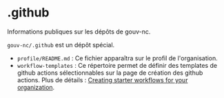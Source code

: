 # .github

Informations publiques sur les dépôts de gouv-nc.

`gouv-nc/.github` est un dépôt spécial.

* `profile/README.md` : Ce fichier apparaîtra sur le profil de l'organisation.
* `workflow-templates` : Ce répertoire permet de définir des templates de github actions sélectionnables sur la page de création des github actions. Plus de détails : [Creating starter workflows for your organization](https://docs.github.com/en/actions/using-workflows/creating-starter-workflows-for-your-organization).
